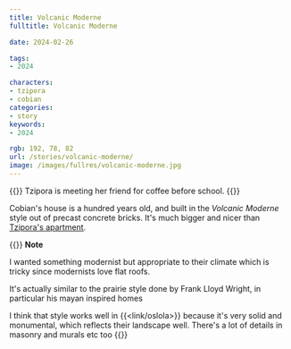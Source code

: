 ```yaml
---
title: Volcanic Moderne
fulltitle: Volcanic Moderne

date: 2024-02-26

tags:
- 2024

characters:
- tzipora
- cobian
categories:
- story
keywords:
- 2024

rgb: 192, 78, 82
url: /stories/volcanic-moderne/
image: /images/fullres/volcanic-moderne.jpg
---
```

{{<note caption>}}
Tzipora is meeting her friend for coffee before school.
{{</note>}}

Cobian's house is a hundred years old, and built in the *Volcanic Moderne* style out of precast concrete bricks. It's much bigger and nicer than [Tzipora's apartment](/stories/apartment-diagram/).

{{<note>}}
**Note**

I wanted something modernist but appropriate to their climate which is tricky since modernists love flat roofs.

It's actually similar to the prairie style done by Frank Lloyd Wright, in particular his mayan inspired homes

I think that style works well in {{<link/oslola>}} because it's very solid and monumental, which reflects their landscape well. There's a lot of details in masonry and murals etc too
{{</note>}}
